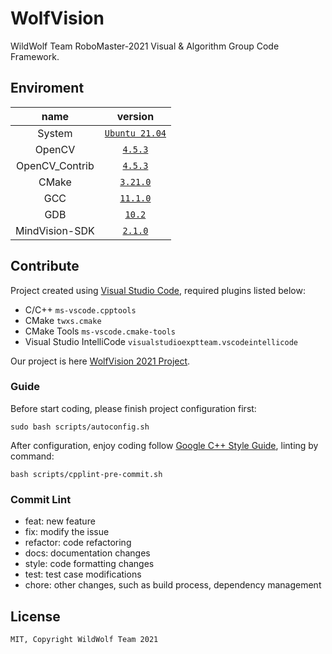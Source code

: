 # WolfVision

WildWolf Team RoboMaster-2021 Visual &amp; Algorithm Group Code Framework.

## Enviroment

| name           | version                        |
|:--------------:|:------------------------------:|
| System         | [`Ubuntu 21.04`](https://discourse.ubuntu.com/t/hirsute-hippo-release-notes/19221) |
| OpenCV         | [`4.5.3`](https://github.com/opencv/opencv/releases/tag/4.5.2) |
| OpenCV_Contrib | [`4.5.3`](https://github.com/opencv/opencv_contrib/releases/tag/4.5.2) |
| CMake          | [`3.21.0`](https://cmake.org/) |
| GCC            | [`11.1.0`](https://ftp.gnu.org/gnu/gcc/gcc-11.1.0/) |
| GDB            | [`10.2`](https://www.gnu.org/software/gdb/download/) |
| MindVision-SDK | [`2.1.0`](http://mindvision.com.cn/rjxz/list_12.aspx) |

## Contribute

Project created using [Visual Studio Code](https://code.visualstudio.com/), required plugins listed below:

- C/C++ `ms-vscode.cpptools`
- CMake `twxs.cmake`
- CMake Tools `ms-vscode.cmake-tools`
- Visual Studio IntelliCode `visualstudioexptteam.vscodeintellicode`

Our project is here [WolfVision 2021 Project](https://github.com/orgs/wildwolf-team/projects/1).

### Guide

Before start coding, please finish project configuration first:

```shell
sudo bash scripts/autoconfig.sh
```

After configuration, enjoy coding follow [Google C++ Style Guide](https://google.github.io/styleguide/cppguide.html), linting by command:

```shell
bash scripts/cpplint-pre-commit.sh
```

### Commit Lint

- feat: new feature
- fix: modify the issue
- refactor: code refactoring
- docs: documentation changes
- style: code formatting changes
- test: test case modifications
- chore: other changes, such as build process, dependency management

## License

`MIT, Copyright WildWolf Team 2021`
